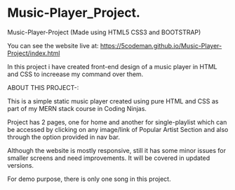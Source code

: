 # Music-Player_Project.
Music-Player-Project (Made using HTML5 CSS3 and BOOTSTRAP)

You can see the website live at: https://5codeman.github.io/Music-Player-Project/index.html

In this project i have created front-end design of a music player in HTML and CSS to increease my command over them.

ABOUT THIS PROJECT-:

This is a simple static music player created using pure HTML and CSS as part of my MERN stack course in Coding Ninjas.

Project has 2 pages, one for home and another for single-playlist which can be accessed by clicking on any image/link of Popular Artist Section and also through the option provided in nav bar.

Although the website is mostly responsive, still it has some minor issues for smaller screens and need improvements. It will be covered in updated versions.

For demo purpose, there is only one song in this project.
